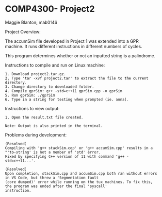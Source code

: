 # COMP4300- Project2

Maggie Blanton, mab0146

Project Overview: 
  
  The accumSim file developed in Project 1 was extended into a GPR machine. It runs
  different instructions in different numbers of cycles. 
  
  This program determines whether or not an inputted string is a palindrome. 
  
Instructions to compile and run on Linux machine:

    1. Download project2.tar.gz.
    2. Type 'tar -xvf project2.tar' to extract the file to the current directory.
    3. Change directory to downloaded folder. 
    4. Compile gprSim: g++ -std=c++11 gprSim.cpp -o gprSim
    5. Run gprSim: ./gprSim
    6. Type in a string for testing when prompted (ie. anna).
  
  Instructions to view output: 
  
    1. Open the result.txt file created.
 
    Note: Output is also printed in the terminal. 
  
 Problems during development: 
 
    (Resolved)
    Compiling with 'g++ stackSim.cop' or 'g++ accumSim.cpp' results in a "'to-string' is not a member of 'std' error. 
    Fixed by specifying C++ version of 11 with command 'g++ -std=c++11...'. 
  
    (Resolved)
    Upon completion, stackSim.cpp and accumSim.cpp both ran without errors in VS Code, but threw a 'Segmentation fault
    (core dumped)' error while running on the tux machines. To fix this, the program was ended after the final 'syscall' 
    instruction.
 
  

